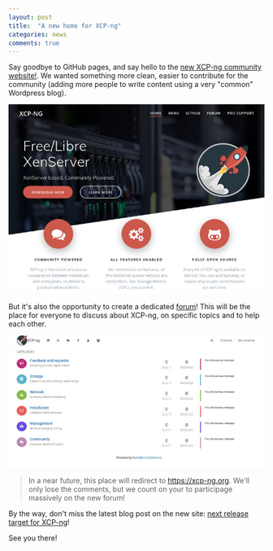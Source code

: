 ```yaml
---
layout: post
title:  "A new home for XCP-ng"
categories: news
comments: true
---
```


Say goodbye to GitHub pages, and say hello to the [new XCP-ng community website!](https://xcp-ng.org). We wanted something more clean, easier to contribute for the community (adding more people to write content using a very "common" Wordpress blog).

![](/assets/images/xcpngorg.jpg)

But it's also the opportunity to create a dedicated [forum](https://xcp-ng.org/forum)! This will be the place for everyone to discuss about XCP-ng, on specific topics and to help each other.

![](/assets/images/forum.jpg)

> In a near future, this place will redirect to https://xcp-ng.org. We'll only lose the comments, but we count on your to participage massively on the new forum!

By the way, don't miss the latest blog post on the new site: [next release target for XCP-ng](https://xcp-ng.org/2018/04/07/next-release-target-7-4-1/)!

See you there!